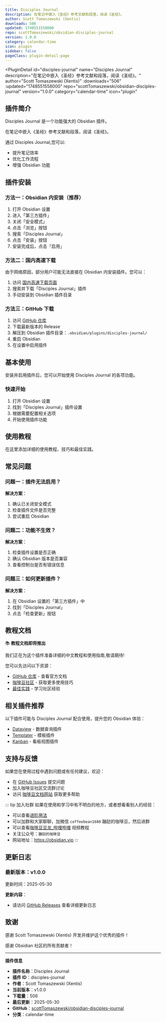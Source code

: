 ```yaml
---
title: Disciples Journal
description: 在笔记中嵌入《圣经》参考文献和段落，阅读《圣经》。
author: Scott Tomaszewski (Xentis)
downloads: 506
updated: 1748551558000
repo: scottTomaszewski/obsidian-disciples-journal
version: 1.0.0
category: calendar-time
icon: plugin
sidebar: false
pageClass: plugin-detail-page
---
```


<PluginDetail
  id="disciples-journal"
  name="Disciples Journal"
  description="在笔记中嵌入《圣经》参考文献和段落，阅读《圣经》。"
  author="Scott Tomaszewski (Xentis)"
  :downloads="506"
  :updated="1748551558000"
  repo="scottTomaszewski/obsidian-disciples-journal"
  version="1.0.0"
  category="calendar-time"
  icon="plugin"
>

<!-- AUTO_GENERATED_START -->
## 插件简介

Disciples Journal 是一个功能强大的 Obsidian 插件。

在笔记中嵌入《圣经》参考文献和段落，阅读《圣经》。

通过 Disciples Journal,您可以:

- 提升笔记效率
- 优化工作流程
- 增强 Obsidian 功能

<!-- AUTO_GENERATED_END -->

<!-- AUTO_GENERATED_START -->
## 插件安装

### 方法一：Obsidian 内安装（推荐）

1. 打开 Obsidian 设置
2. 进入「第三方插件」
3. 关闭「安全模式」
4. 点击「浏览」按钮
5. 搜索「Disciples Journal」
6. 点击「安装」按钮
7. 安装完成后，点击「启用」

### 方法二：国内高速下载

由于网络原因，部分用户可能无法直接在 Obsidian 内安装插件。您可以：

1. 访问 [国内高速下载页面](/zh/documentation/obsidian-plugins-download.html)
2. 搜索并下载「Disciples Journal」插件
3. 手动安装到 Obsidian 插件目录

### 方法三：GitHub 下载

1. 访问 [GitHub 仓库](https://github.com/scottTomaszewski/obsidian-disciples-journal)
2. 下载最新版本的 Release
3. 解压到 Obsidian 插件目录：`.obsidian/plugins/disciples-journal/`
4. 重启 Obsidian
5. 在设置中启用插件

## 基本使用

安装并启用插件后，您可以开始使用 Disciples Journal 的各项功能。

### 快速开始

1. 打开 Obsidian 设置
2. 找到「Disciples Journal」插件设置
3. 根据需要配置相关选项
4. 开始使用插件功能

<!-- AUTO_GENERATED_END -->

<!-- CUSTOM_CONTENT_START:tutorial -->
## 使用教程

在这里添加详细的使用教程、技巧和最佳实践。

<!-- CUSTOM_CONTENT_END:tutorial -->

<!-- SHARED_CONTENT_START -->
## 常见问题

### 问题一：插件无法启用？

**解决方案**：
1. 确认已关闭安全模式
2. 检查插件文件是否完整
3. 尝试重启 Obsidian

### 问题二：功能不生效？

**解决方案**：
1. 检查插件设置是否正确
2. 确认 Obsidian 版本是否兼容
3. 查看控制台是否有错误信息

### 问题三：如何更新插件？

**解决方案**：
1. 在 Obsidian 设置的「第三方插件」中
2. 找到「Disciples Journal」
3. 点击「检查更新」按钮

## 教程文档

📚 **教程文档即将推出**

我们正在为这个插件准备详细的中文教程和使用指南,敬请期待!

您可以先访问以下资源：
- [GitHub 仓库](https://github.com/scottTomaszewski/obsidian-disciples-journal) - 查看官方文档
- [咖啡豆社区](/zh/bases/) - 获取更多使用技巧
- [最佳实践](/zh/best-practices/) - 学习社区经验

## 相关插件推荐

以下插件可能与 Disciples Journal 配合使用，提升您的 Obsidian 体验：

- [Dataview](/zh/plugins/dataview.html) - 数据查询插件
- [Templater](/zh/plugins/templater-obsidian.html) - 模板插件
- [Kanban](/zh/plugins/obsidian-kanban.html) - 看板视图插件

## 支持与反馈

如果您在使用过程中遇到问题或有任何建议，欢迎：

- 在 [GitHub Issues](https://github.com/scottTomaszewski/obsidian-disciples-journal/issues) 提交问题
- 加入咖啡豆社区交流群讨论
- 访问 [咖啡豆文档网站](https://obsidian.vip) 获取更多帮助

::: tip 加入社群
如果在使用和学习中有不明白的地方，或者想看看别人的经验：
- 可以查看[进阶用法](/zh/advanced)
- 可以加群和大家聊聊，加微信 `coffeebean1688` 蹦跶的咖啡豆，然后进群
- 可以查看[咖啡豆豆龙_哔哩哔哩](https://space.bilibili.com/618777356) 视频教程
- 关注公众号：`蹦跶的咖啡豆`
- 网站地址：https://obsidian.vip
:::
<!-- SHARED_CONTENT_END -->

<!-- AUTO_GENERATED_START -->
## 更新日志

### 最新版本：v1.0.0

更新时间：2025-05-30

**更新内容**：
- 请访问 [GitHub Releases](https://github.com/scottTomaszewski/obsidian-disciples-journal/releases) 查看详细更新日志

## 致谢

感谢 Scott Tomaszewski (Xentis) 开发并维护这个优秀的插件！

感谢 Obsidian 社区的所有贡献者！

---

**插件信息**
- **插件名称**：Disciples Journal
- **插件 ID**：disciples-journal
- **作者**：Scott Tomaszewski (Xentis)
- **当前版本**：v1.0.0
- **下载量**：506
- **最后更新**：2025-05-30
- **GitHub**：[scottTomaszewski/obsidian-disciples-journal](https://github.com/scottTomaszewski/obsidian-disciples-journal)
- **分类**：calendar-time
<!-- AUTO_GENERATED_END -->

</PluginDetail>


